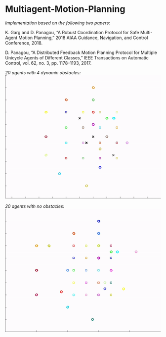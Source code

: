 # Multiagent-Motion-Planning

*Implementation based on the following two papers:*

K. Garg and D. Panagou, “A Robust Coordination Protocol for Safe Multi-Agent Motion Planning,” 2018 AIAA Guidance, Navigation, and Control Conference, 2018.  

D. Panagou, “A Distributed Feedback Motion Planning Protocol for Multiple Unicycle Agents of Different Classes,” IEEE Transactions on Automatic Control, vol. 62, no. 3, pp. 1178–1193, 2017.  

*20 agents with 4 dynamic obstacles:<br/>*
![](/animations/20_movingObs.gif)

*20 agents with no obstacles:<br/>*
![](/animations/20_noObs.gif)


